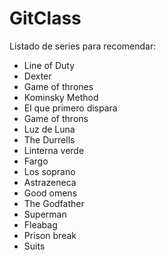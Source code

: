 # GitClass

Listado de series para recomendar:

- Line of Duty
- Dexter
- Game of thrones
- Kominsky Method
- El que primero dispara
- Game of throns
- Luz de Luna
- The Durrells
- Linterna verde
- Fargo
- Los soprano
- Astrazeneca
- Good omens
- The Godfather
- Superman
- Fleabag
- Prison break
- Suits
